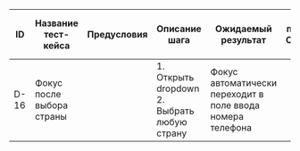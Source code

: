 | ID   | Название тест-кейса         | Предусловия | Описание шага                                   | Ожидаемый результат                                    | Статус проверки в Окружении 1 | Статус проверки в Окружении 2 | Баг-репорт |
|------|----------------------------|-------------|------------------------------------------------|-------------------------------------------------------|------------------------------|------------------------------|------------|
| D-16 | Фокус после выбора страны   |             | 1. Открыть dropdown<br>2. Выбрать любую страну | Фокус автоматически переходит в поле ввода номера телефона |                              |                              |            |
